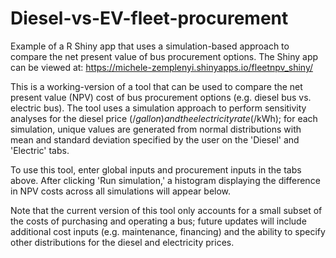# Diesel-vs-EV-fleet-procurement
Example of a R Shiny app that uses a simulation-based approach to compare the net present value of bus procurement options. The Shiny app can be viewed at: https://michele-zemplenyi.shinyapps.io/fleetnpv_shiny/

This is a working-version of a tool that can be used to compare the net present value (NPV) cost of bus procurement options (e.g. diesel bus vs. electric bus). The tool uses a simulation approach to perform sensitivity analyses for the diesel price ($/gallon) and the electricity rate ($/kWh); for each simulation, unique values are generated from normal distributions with mean and standard deviation specified by the user on the 'Diesel' and 'Electric' tabs.

To use this tool, enter global inputs and procurement inputs in the tabs above. After clicking 'Run simulation,' a histogram displaying the difference in NPV costs across all simulations will appear below.

Note that the current version of this tool only accounts for a small subset of the costs of purchasing and operating a bus; future updates will include additional cost inputs (e.g. maintenance, financing) and the ability to specify other distributions for the diesel and electricity prices.
